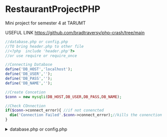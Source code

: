 # RestaurantProjectPHP
Mini project for semester 4 at TARUMT

USEFUL LINK
  https://github.com/bradtraversy/php-crash/tree/main
```php
//database.php or config.php
//TO bring header.php to other file
//<?php  include 'header.php'?>
//or use require or require_once

//Connecting Database
define('DB_HOST','localhost');
define('DB_USER','');
define('DB_PASS','');
define('DB_NAME','');

//Create Concetion
$conn = new mysqli(DB_HOST,DB_USER,DB_PASS,DB_NAME);

//Check COnnection
if($conn->connect_error){ //if not conencted
  die('Connection Failed'.$conn->connect_error);//kills the conenction OR terminate execution
}

```
<details>
  <summary>database.php or config.php</summary>

  ```php
//database.php or config.php
//TO bring header.php to other file
//<?php  include 'header.php'?>
//or use require or require_once

//Connecting Database
define('DB_HOST','localhost');
define('DB_USER','');
define('DB_PASS','');
define('DB_NAME','');

//Create Concetion
$conn = new mysqli(DB_HOST,DB_USER,DB_PASS,DB_NAME);

//Check COnnection
if($conn->connect_error){ //if not conencted
  die('Connection Failed'.$conn->connect_error);//kills the conenction OR terminate execution
}

```

  ### Some Code
  ```js
  function logSomething(something) {
    console.log('Something', something);
  }
  ```
</details>

